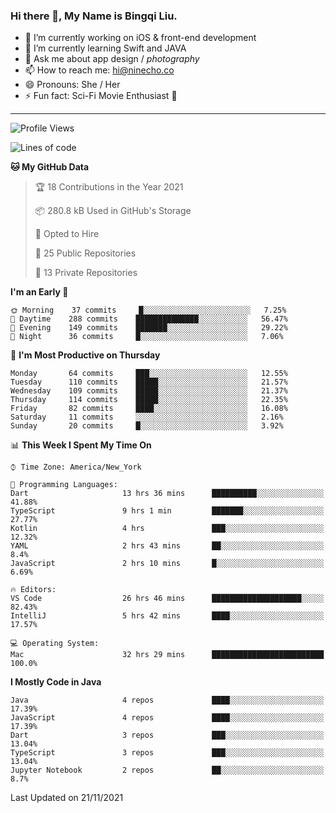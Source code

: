 ### Hi there 👋, My Name is Bingqi Liu.

- 🔭 I’m currently working on iOS & front-end development
- 🌱 I’m currently learning Swift and JAVA
- 💬 Ask me about app design / *photography*
- 📫 How to reach me: hi@ninecho.co
- 😄 Pronouns: She / Her
- ⚡ Fun fact: Sci-Fi Movie Enthusiast 🚀

---

<!--START_SECTION:waka-->
![Profile Views](http://img.shields.io/badge/Profile%20Views-0-blue)

![Lines of code](https://img.shields.io/badge/From%20Hello%20World%20I%27ve%20Written-3.1%20million%20lines%20of%20code-blue)

**🐱 My GitHub Data** 

> 🏆 18 Contributions in the Year 2021
 > 
> 📦 280.8 kB Used in GitHub's Storage 
 > 
> 💼 Opted to Hire
 > 
> 📜 25 Public Repositories 
 > 
> 🔑 13 Private Repositories  
 > 
**I'm an Early 🐤** 

```text
🌞 Morning    37 commits     █░░░░░░░░░░░░░░░░░░░░░░░░   7.25% 
🌆 Daytime    288 commits    ██████████████░░░░░░░░░░░   56.47% 
🌃 Evening    149 commits    ███████░░░░░░░░░░░░░░░░░░   29.22% 
🌙 Night      36 commits     █░░░░░░░░░░░░░░░░░░░░░░░░   7.06%

```
📅 **I'm Most Productive on Thursday** 

```text
Monday       64 commits     ███░░░░░░░░░░░░░░░░░░░░░░   12.55% 
Tuesday      110 commits    █████░░░░░░░░░░░░░░░░░░░░   21.57% 
Wednesday    109 commits    █████░░░░░░░░░░░░░░░░░░░░   21.37% 
Thursday     114 commits    █████░░░░░░░░░░░░░░░░░░░░   22.35% 
Friday       82 commits     ████░░░░░░░░░░░░░░░░░░░░░   16.08% 
Saturday     11 commits     ░░░░░░░░░░░░░░░░░░░░░░░░░   2.16% 
Sunday       20 commits     █░░░░░░░░░░░░░░░░░░░░░░░░   3.92%

```


📊 **This Week I Spent My Time On** 

```text
⌚︎ Time Zone: America/New_York

💬 Programming Languages: 
Dart                     13 hrs 36 mins      ██████████░░░░░░░░░░░░░░░   41.88% 
TypeScript               9 hrs 1 min         ███████░░░░░░░░░░░░░░░░░░   27.77% 
Kotlin                   4 hrs               ███░░░░░░░░░░░░░░░░░░░░░░   12.32% 
YAML                     2 hrs 43 mins       ██░░░░░░░░░░░░░░░░░░░░░░░   8.4% 
JavaScript               2 hrs 10 mins       █░░░░░░░░░░░░░░░░░░░░░░░░   6.69%

🔥 Editors: 
VS Code                  26 hrs 46 mins      ████████████████████░░░░░   82.43% 
IntelliJ                 5 hrs 42 mins       ████░░░░░░░░░░░░░░░░░░░░░   17.57%

💻 Operating System: 
Mac                      32 hrs 29 mins      █████████████████████████   100.0%

```

**I Mostly Code in Java** 

```text
Java                     4 repos             ████░░░░░░░░░░░░░░░░░░░░░   17.39% 
JavaScript               4 repos             ████░░░░░░░░░░░░░░░░░░░░░   17.39% 
Dart                     3 repos             ███░░░░░░░░░░░░░░░░░░░░░░   13.04% 
TypeScript               3 repos             ███░░░░░░░░░░░░░░░░░░░░░░   13.04% 
Jupyter Notebook         2 repos             ██░░░░░░░░░░░░░░░░░░░░░░░   8.7%

```



 Last Updated on 21/11/2021
<!--END_SECTION:waka-->
